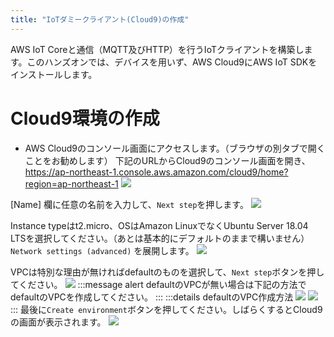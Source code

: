 ```yaml
---
title: "IoTダミークライアント(Cloud9)の作成"
---
```


AWS IoT Coreと通信（MQTT及びHTTP）を行うIoTクライアントを構築します。このハンズオンでは、デバイスを用いず、AWS Cloud9にAWS IoT SDKをインストールします。

# Cloud9環境の作成
- AWS Cloud9のコンソール画面にアクセスします。（ブラウザの別タブで開くことをお勧めします）
下記のURLからCloud9のコンソール画面を開き、
https://ap-northeast-1.console.aws.amazon.com/cloud9/home?region=ap-northeast-1
![](https://storage.googleapis.com/zenn-user-upload/izcu5i5dd1s10ibjr99q1b7tb79q)

[Name] 欄に任意の名前を入力して、`Next step`を押します。
![](https://storage.googleapis.com/zenn-user-upload/df2884990d47-20220611.png)

Instance typeはt2.micro、OSはAmazon LinuxでなくUbuntu Server 18.04 LTSを選択してください。（あとは基本的にデフォルトのままで構いません）
`Network settings (advanced)` を展開します。
![](https://storage.googleapis.com/zenn-user-upload/3de1f3d09666-20220611.png)

VPCは特別な理由が無ければdefaultのものを選択して、`Next step`ボタンを押してください。
![](https://storage.googleapis.com/zenn-user-upload/6cv3qvohhfu9i7zqqzn73mcg5pz5)
:::message alert
defaultのVPCが無い場合は下記の方法でdefaultのVPCを作成してください。
:::
:::details defaultのVPC作成方法
![](https://storage.googleapis.com/zenn-user-upload/85uj5lrqrhip1py18u302a3au71o)
![](https://storage.googleapis.com/zenn-user-upload/kxfm5zg9xamo23esgnomgojz8bct)
:::
最後に`Create environment`ボタンを押してください。しばらくするとCloud9の画面が表示されます。
![](https://storage.googleapis.com/zenn-user-upload/51d249e69504-20220611.png)
